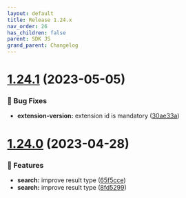 ```yaml
---
layout: default
title: Release 1.24.x
nav_order: 26
has_children: false
parent: SDK JS
grand_parent: Changelog
---
```


# [1.24.1](https://github.com/lumapps/lumapps-sdk-js/compare/v1.24.0...v1.24.1) (2023-05-05)

### 🐛 Bug Fixes

- **extension-version:** extension id is mandatory ([30ae33a](https://github.com/lumapps/lumapps-sdk-js/commit/30ae33aea107cc9c2792d1b92dd9972d58cfb1b6))

# [1.24.0](https://github.com/lumapps/lumapps-sdk-js/compare/v1.23.0...v1.24.0) (2023-04-28)

### 🚀 Features

- **search:** improve result type ([65f5cce](https://github.com/lumapps/lumapps-sdk-js/commit/65f5cce3ccea752137e976e898db992d424dbd8f))
- **search:** improve result type ([8fd5299](https://github.com/lumapps/lumapps-sdk-js/commit/8fd5299748cdcafeaa1d58f1d1f0230370576c38))
